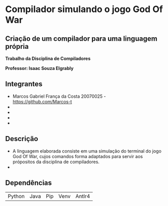 <h1>Compilador simulando o jogo God Of War </h1>
<h2>Criação de um compilador para uma linguagem própria </h2>

__Trabalho  da Disciplina de Compiladores__

__Professor: Isaac Souza Elgrably__

## Integrantes
* Marcos Gabriel França da Costa 20070025 - https://github.com/Marcos-t
*
*
*
*

## Descrição
* A linguagem elaborada consiste em uma simulação do terminal do jogo God Of War, cujos comandos forma adaptados para servir aos própositos da disciplina de compiladores.
* 

## Dependências
<table>
  <tr>
    <td>Python</td>
    <td>Java</td>
    <td>Pip</td>
    <td>Venv</td>
    <td>Antlr4</td>
  </tr>

</table>

